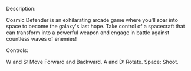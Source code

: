 Description:

Cosmic Defender is an exhilarating arcade game where you'll soar into space to become the galaxy's last hope. Take control of a spacecraft that can transform into a powerful weapon and engage in battle against countless waves of enemies!

Controls:

W and S: Move Forward and Backward.
A and D: Rotate.
Space: Shoot.
